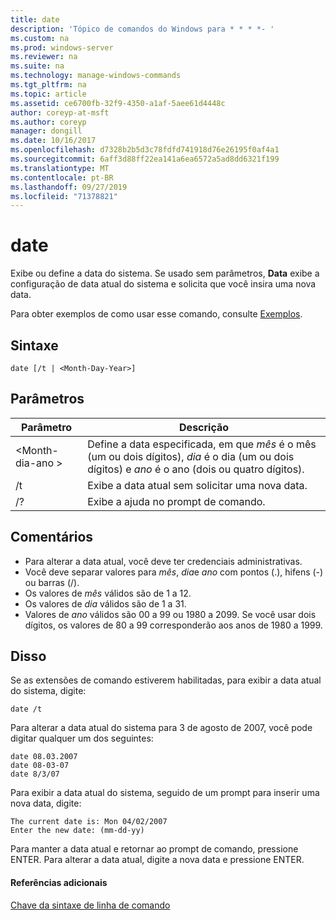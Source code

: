 ```yaml
---
title: date
description: 'Tópico de comandos do Windows para * * * *- '
ms.custom: na
ms.prod: windows-server
ms.reviewer: na
ms.suite: na
ms.technology: manage-windows-commands
ms.tgt_pltfrm: na
ms.topic: article
ms.assetid: ce6700fb-32f9-4350-a1af-5aee61d4448c
author: coreyp-at-msft
ms.author: coreyp
manager: dongill
ms.date: 10/16/2017
ms.openlocfilehash: d7328b2b5d3c78fdfd741918d76e26195f0af4a1
ms.sourcegitcommit: 6aff3d88ff22ea141a6ea6572a5ad8dd6321f199
ms.translationtype: MT
ms.contentlocale: pt-BR
ms.lasthandoff: 09/27/2019
ms.locfileid: "71378821"
---
```

# <a name="date"></a>date



Exibe ou define a data do sistema. Se usado sem parâmetros, **Data** exibe a configuração de data atual do sistema e solicita que você insira uma nova data.

Para obter exemplos de como usar esse comando, consulte [Exemplos](#BKMK_examples).

## <a name="syntax"></a>Sintaxe

```
date [/t | <Month-Day-Year>]
```

## <a name="parameters"></a>Parâmetros

|Parâmetro|Descrição|
|---------|-----------|
|\<Month-dia-ano >|Define a data especificada, em que *mês* é o mês (um ou dois dígitos), *dia* é o dia (um ou dois dígitos) e *ano* é o ano (dois ou quatro dígitos).|
|/t|Exibe a data atual sem solicitar uma nova data.|
|/?|Exibe a ajuda no prompt de comando.|

## <a name="remarks"></a>Comentários

-   Para alterar a data atual, você deve ter credenciais administrativas.
-   Você deve separar valores para *mês*, *dia*e *ano* com pontos (.), hifens (-) ou barras (/).
-   Os valores de *mês* válidos são de 1 a 12.
-   Os valores de *dia* válidos são de 1 a 31.
-   Valores de *ano* válidos são 00 a 99 ou 1980 a 2099. Se você usar dois dígitos, os valores de 80 a 99 corresponderão aos anos de 1980 a 1999.

## <a name="BKMK_examples"></a>Disso

Se as extensões de comando estiverem habilitadas, para exibir a data atual do sistema, digite:
```
date /t
```
Para alterar a data atual do sistema para 3 de agosto de 2007, você pode digitar qualquer um dos seguintes:
```
date 08.03.2007
date 08-03-07
date 8/3/07
```
Para exibir a data atual do sistema, seguido de um prompt para inserir uma nova data, digite:
```
The current date is: Mon 04/02/2007
Enter the new date: (mm-dd-yy)
```
Para manter a data atual e retornar ao prompt de comando, pressione ENTER. Para alterar a data atual, digite a nova data e pressione ENTER.

#### <a name="additional-references"></a>Referências adicionais

[Chave da sintaxe de linha de comando](command-line-syntax-key.md)